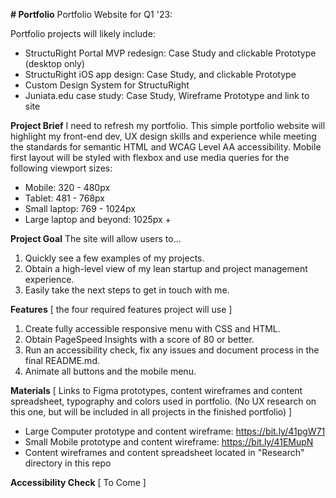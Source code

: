 **# Portfolio**
Portfolio Website for Q1 '23:

Portfolio projects will likely include: 

* StructuRight Portal MVP redesign: Case Study and clickable Prototype (desktop only)
* StructuRight iOS app design: Case Study, and clickable Prototype
* Custom Design System for StructuRight
* Juniata.edu case study: Case Study, Wireframe Prototype and link to site


**Project Brief** 
I need to refresh my portfolio. This simple portfolio website will highlight my front-end dev, UX design skills and experience while meeting the standards for semantic HTML and WCAG Level AA accessibility. Mobile first layout will be styled with flexbox and use media queries for the following viewport sizes: 
* Mobile: 320 - 480px
* Tablet: 481 - 768px
* Small laptop: 769 - 1024px
* Large laptop and beyond: 1025px +

**Project Goal**
The site will allow users to...
1) Quickly see a few examples of my projects.
2) Obtain a high-level view of my lean startup and project management experience.
3) Easily take the next steps to get in touch with me.

**Features** 
[ the four required features project will use ]
1) Create fully accessible responsive menu with CSS and HTML.
2) Obtain PageSpeed Insights with a score of 80 or better.
3) Run an accessibility check, fix any issues and document process in the final README.md.
4) Animate all buttons and the mobile menu.


**Materials** [ Links to Figma prototypes, content wireframes and content spreadsheet, typography and colors used in portfolio. (No UX research on this one, but will be included in all projects in the finished portfolio) ]

* Large Computer prototype and content wireframe: https://bit.ly/41pgW71
* Small Mobile prototype and content wireframe: https://bit.ly/41EMupN  
* Content wireframes and content spreadsheet located in "Research" directory in this repo

**Accessibility Check** 
[ To Come ]